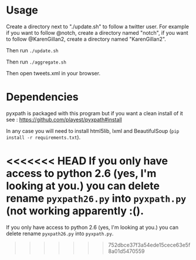 # Usage

Create a directory next to "./update.sh" to follow a twitter user.
For example if you want to follow @notch, create a directory named "notch", if you want to follow @KarenGillan2, create a directory named "KarenGillan2".

Then run `./update.sh`

Then run `./aggregate.sh`

Then open tweets.xml in your browser.

# Dependencies

pyxpath is packaged with this program but if you want a clean install of it see : https://github.com/playest/pyxpath#install

In any case you will need to install html5lib, lxml and BeautifulSoup (`pip install -r requirements.txt`).

<<<<<<< HEAD
If you only have access to python 2.6 (yes, I'm looking at you.) you can delete rename `pyxpath26.py` into `pyxpath.py` (not working apparently :().
=======
If you only have access to python 2.6 (yes, I'm looking at you.) you can delete rename `pyxpath26.py` into `pyxpath.py`.
>>>>>>> 752dbce37f3a54ede15cece63e5f8a01d5470559
